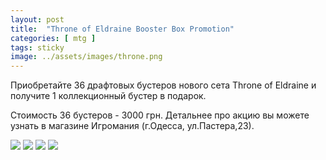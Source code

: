 ```yaml
---
layout: post
title:  "Throne of Eldraine Booster Box Promotion"
categories: [ mtg ]
tags: sticky
image: ../assets/images/throne.png
---
```


Приобретайте 36 драфтовых бустеров нового сета Throne of Eldraine и получите 1 коллекционный бустер в подарок. 

Стоимость 36 бустеров - 3000 грн. Детальнее про акцию вы можете узнать в магазине Игромания (г.Одесса, ул.Пастера,23).

![](https://media.wizards.com/2019/eld/ru_Dqksw9QiiM.png) 
![](https://media.wizards.com/2019/eld/ru_jRDXvZQBMe.png) 
![](https://media.wizards.com/2019/eld/ru_pu1CyUVKNE.png) 
![](https://media.wizards.com/2019/eld/ru_pIrdli7opw.png) 